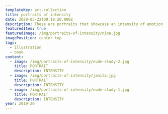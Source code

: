```yaml
---
templateKey: art-collection
title: portraits of intensity
date: 2020-05-22T00:18:20.000Z
description: These are portraits that showcase an intensity of emotion.
featuredItem: true
featuredImage: /img/portraits-of-intensity/nina.jpg
imagePosition: center top
tags:
  - illustration
  - book
content:
  - image: /img/portraits-of-intensity/nude-study-2.jpg
    title: PORTRAIT
    description: INTENSITY
  - image: /img/portraits-of-intensity/janita.jpg
    title: PORTRAIT
    description: INTENSITY
  - image: /img/portraits-of-intensity/nude-study-1.jpg
    title: PORTRAIT
    description: INTENSITY
year: 2019-20
---
```

